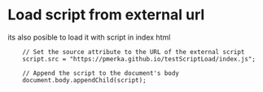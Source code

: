 # Load script from external url

its also posible to load it with script in index html
```
    // Set the source attribute to the URL of the external script
    script.src = "https://pmerka.github.io/testScriptLoad/index.js";

    // Append the script to the document's body
    document.body.appendChild(script);
```
